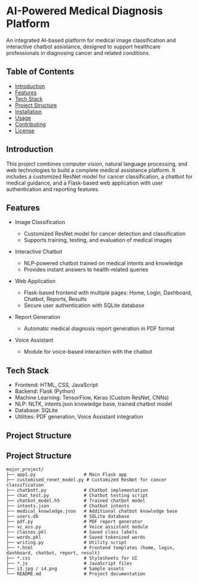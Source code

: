 # AI-Powered Medical Diagnosis Platform

An integrated AI-based platform for medical image classification and interactive chatbot assistance, designed to support healthcare professionals in diagnosing cancer and related conditions.  

## Table of Contents
- [Introduction](#introduction)
- [Features](#features)
- [Tech Stack](#tech-stack)
- [Project Structure](#project-structure)
- [Installation](#installation)
- [Usage](#usage)
- [Contributing](#contributing)
- [License](#license)

## Introduction

This project combines computer vision, natural language processing, and web technologies to build a complete medical assistance platform. It includes a customized ResNet model for cancer classification, a chatbot for medical guidance, and a Flask-based web application with user authentication and reporting features.  

## Features

- Image Classification  
  - Customized ResNet model for cancer detection and classification  
  - Supports training, testing, and evaluation of medical images  

- Interactive Chatbot  
  - NLP-powered chatbot trained on medical intents and knowledge  
  - Provides instant answers to health-related queries  

- Web Application  
  - Flask-based frontend with multiple pages: Home, Login, Dashboard, Chatbot, Reports, Results  
  - Secure user authentication with SQLite database  

- Report Generation  
  - Automatic medical diagnosis report generation in PDF format  

- Voice Assistant  
  - Module for voice-based interaction with the chatbot  

## Tech Stack

- Frontend: HTML, CSS, JavaScript  
- Backend: Flask (Python)  
- Machine Learning: TensorFlow, Keras (Custom ResNet, CNNs)  
- NLP: NLTK, intents.json knowledge base, trained chatbot model  
- Database: SQLite  
- Utilities: PDF generation, Voice Assistant integration  

## Project Structure

## Project Structure

```plaintext
major_project/
├── app1.py                  # Main Flask app
├── customised_renet_model.py # Customized ResNet for cancer classification
├── chatbott.py              # Chatbot implementation
├── chat_test.py             # Chatbot testing script
├── chatbot_model.h5         # Trained chatbot model
├── intents.json             # Chatbot intents
├── medical_knowledge.json   # Additional chatbot knowledge base
├── users.db                 # SQLite database
├── pdf.py                   # PDF report generator
├── vc_ass.py                # Voice assistant module
├── classes.pkl              # Saved class labels
├── words.pkl                # Saved tokenized words
├── writing.py               # Utility script
├── *.html                   # Frontend templates (home, login, dashboard, chatbot, report, result)
├── *.css                    # Stylesheets for UI
├── *.js                     # JavaScript files
├── i3.jpg / i4.png          # Sample assets
└── README.md                # Project documentation




